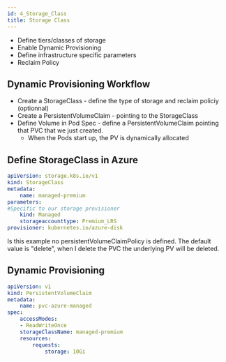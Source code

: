 ```yaml
---
id: 4_Storage_Class
title: Storage Class
---
```


* Define tiers/classes of storage
* Enable Dynamic Provisioning
* Define infrastructure specific parameters
* Reclaim Policy

## Dynamic Provisioning Workflow

* Create a StorageClass - define the type of storage and reclaim policiy (optionnal)
* Create a PersistentVolumeClaim - pointing to the StorageClass
* Define Volume in Pod Spec - define a PersistentVolumeClaim pointing that PVC that we just created.
  * When the Pods start up, the PV is dynamically allocated

## Define StorageClass in Azure

```yaml
apiVersion: storage.k8s.io/v1
kind: StorageClass
metadata:
    name: managed-premium
parameters:
#Specific to our storage provisioner
    kind: Managed
    storageaccounttype: Premium_LRS
provisioner: kubernetes.io/azure-disk
```
Is this example no persistentVolumeClaimPolicy is defined. The default value is "delete", when I delete the PVC the underlying PV will be deleted.

## Dynamic Provisioning
```yaml
apiVersion: v1
kind: PersistentVolumeClaim
metadata:
    name: pvc-azure-managed
spec:
    accessModes:
    - ReadWriteOnce
    storageClassName: managed-premium
    resources:
        requests:
            storage: 10Gi
```